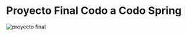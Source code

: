 # Proyecto Final Codo a Codo Spring


![proyecto final](https://github.com/Leangon/agencia-services/assets/116129705/c8c5af77-bece-4cea-8737-2d3e6c50e927)
